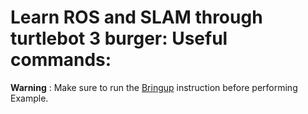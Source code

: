 
# Learn ROS and SLAM through turtlebot 3 burger: Useful commands:

**Warning** : Make sure to run the [Bringup](https://github.com/LijunSun90/swarm-robots-SLAM-Learn/blob/master/ros_burger_learn.md) instruction before performing Example.







